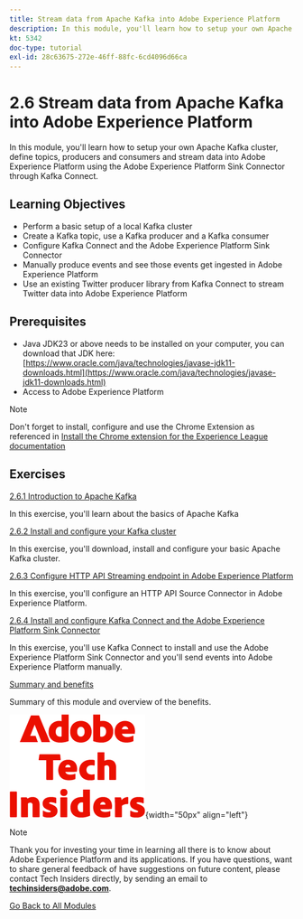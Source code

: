 ```yaml
---
title: Stream data from Apache Kafka into Adobe Experience Platform
description: In this module, you'll learn how to setup your own Apache Kafka cluster, define topics, producers and consumers and stream data into Adobe Experience Platform using the Adobe Experience Platform Sink Connector for Kafka Connect.
kt: 5342
doc-type: tutorial
exl-id: 28c63675-272e-46ff-88fc-6cd4096d66ca
---
```

# 2.6 Stream data from Apache Kafka into Adobe Experience Platform

In this module, you'll learn how to setup your own Apache Kafka cluster, define topics, producers and consumers and stream data into Adobe Experience Platform using the Adobe Experience Platform Sink Connector through Kafka Connect.

## Learning Objectives

- Perform a basic setup of a local Kafka cluster
- Create a Kafka topic, use a Kafka producer and a Kafka consumer
- Configure Kafka Connect and the Adobe Experience Platform Sink Connector
- Manually produce events and see those events get ingested in Adobe Experience Platform
- Use an existing Twitter producer library from Kafka Connect to stream Twitter data into Adobe Experience Platform

## Prerequisites

- Java JDK23 or above needs to be installed on your computer, you can download that JDK here: [https://www.oracle.com/java/technologies/javase-jdk11-downloads.html](https://www.oracle.com/java/technologies/javase-jdk11-downloads.html)
- Access to Adobe Experience Platform

>[!NOTE]
>
>Don't forget to install, configure and use the Chrome Extension as referenced in [Install the Chrome extension for the Experience League documentation](../../../getting-started/gettingstarted/ex1.md)

## Exercises

[2.6.1 Introduction to Apache Kafka](./ex1.md)

In this exercise, you'll learn about the basics of Apache Kafka

[2.6.2 Install and configure your Kafka cluster](./ex2.md)

In this exercise, you'll download, install and configure your basic Apache Kafka cluster.

[2.6.3 Configure HTTP API Streaming endpoint in Adobe Experience Platform](./ex3.md)

In this exercise, you'll configure an HTTP API Source Connector in Adobe Experience Platform.

[2.6.4 Install and configure Kafka Connect and the Adobe Experience Platform Sink Connector](./ex4.md)

In this exercise, you'll use Kafka Connect to install and use the Adobe Experience Platform Sink Connector and you'll send events into Adobe Experience Platform manually.

[Summary and benefits](./summary.md)

Summary of this module and overview of the benefits.

![Tech Insiders](./../../../../assets/images/techinsiders.png){width="50px" align="left"}

>[!NOTE]
>
>Thank you for investing your time in learning all there is to know about Adobe Experience Platform and its applications. If you have questions, want to share general feedback of have suggestions on future content, please contact Tech Insiders directly, by sending an email to **techinsiders@adobe.com**.

[Go Back to All Modules](./../../../../overview.md)
